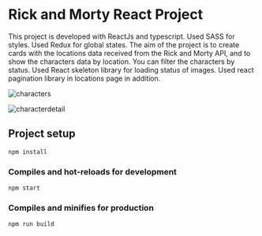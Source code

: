 # Rick and Morty React Project 

This project is developed with ReactJs and typescript. Used SASS for styles. Used Redux for global states. The aim of the project is to create cards with the locations data received from the Rick and Morty API, and to show the characters data by location. You can filter the characters by status.
Used React skeleton library for loading status of images. Used  react pagination library in locations page in addition.

![characters](https://user-images.githubusercontent.com/110597975/213442712-5d154d74-a138-48d7-9282-6a2a78f18c21.png)

![characterdetail](https://user-images.githubusercontent.com/110597975/213442754-e8e7a6ac-c0c0-4063-b1e1-a35446df67d8.png)

## Project setup
```
npm install
```

### Compiles and hot-reloads for development
```
npm start
```

### Compiles and minifies for production
```
npm run build
```


